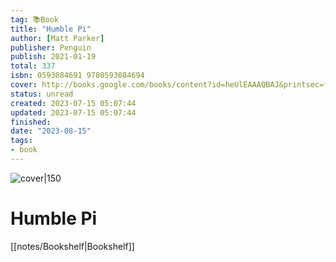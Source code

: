 ```yaml
---
tag: 📚Book
title: "Humble Pi"
author: [Matt Parker]
publisher: Penguin
publish: 2021-01-19
total: 337
isbn: 0593084691 9780593084694
cover: http://books.google.com/books/content?id=heUlEAAAQBAJ&printsec=frontcover&img=1&zoom=1&edge=curl&source=gbs_api
status: unread
created: 2023-07-15 05:07:44
updated: 2023-07-15 05:07:44
finished: 
date: "2023-08-15"
tags:
- book
---
```


![cover|150](http://books.google.com/books/content?id=heUlEAAAQBAJ&printsec=frontcover&img=1&zoom=1&edge=curl&source=gbs_api)

# Humble Pi
[[notes/Bookshelf|Bookshelf]]